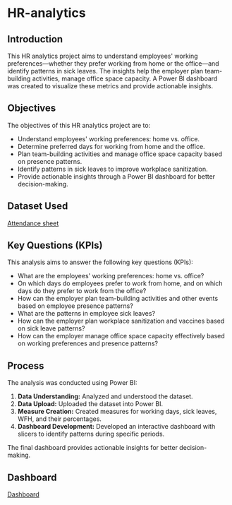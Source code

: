 # HR-analytics

## Introduction
This HR analytics project aims to understand employees' working preferences—whether they prefer working from home or the office—and identify patterns in sick leaves. The insights help the employer plan team-building activities, manage office space capacity. A Power BI dashboard was created to visualize these metrics and provide actionable insights.

## Objectives
The objectives of this HR analytics project are to:
- Understand employees' working preferences: home vs. office.
- Determine preferred days for working from home and the office.
- Plan team-building activities and manage office space capacity based on presence patterns.
- Identify patterns in sick leaves to improve workplace sanitization.
- Provide actionable insights through a Power BI dashboard for better decision-making.

## Dataset Used

[Attendance sheet](https://github.com/harshavardhandeore/HR-analytics/blob/main/Attendance%20Sheet%202022-2023_Masked.xlsx)

## Key Questions (KPIs)
This analysis aims to answer the following key questions (KPIs):
- What are the employees' working preferences: home vs. office?
- On which days do employees prefer to work from home, and on which days do they prefer to work from the office?
- How can the employer plan team-building activities and other events based on employee presence patterns?
- What are the patterns in employee sick leaves?
- How can the employer plan workplace sanitization and vaccines based on sick leave patterns?
- How can the employer manage office space capacity effectively based on working preferences and presence patterns?

## Process
The analysis was conducted using Power BI:

1. **Data Understanding:** Analyzed and understood the dataset.
2. **Data Upload:** Uploaded the dataset into Power BI.
3. **Measure Creation:** Created measures for working days, sick leaves, WFH, and their percentages.
4. **Dashboard Development:** Developed an interactive dashboard with slicers to identify patterns during specific periods.

The final dashboard provides actionable insights for better decision-making.

## Dashboard

[Dashboard](https://github.com/harshavardhandeore/HR-analytics/raw/main/Screenshot%202025-03-05%20200124.png)
